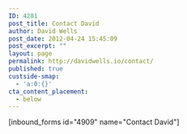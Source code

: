 ```yaml
---
ID: 4281
post_title: Contact David
author: David Wells
post_date: 2012-04-24 15:45:09
post_excerpt: ""
layout: page
permalink: http://davidwells.io/contact/
published: true
custside-smap:
  - 'a:0:{}'
cta_content_placement:
  - below
---
```

[inbound_forms id="4909" name="Contact David"]